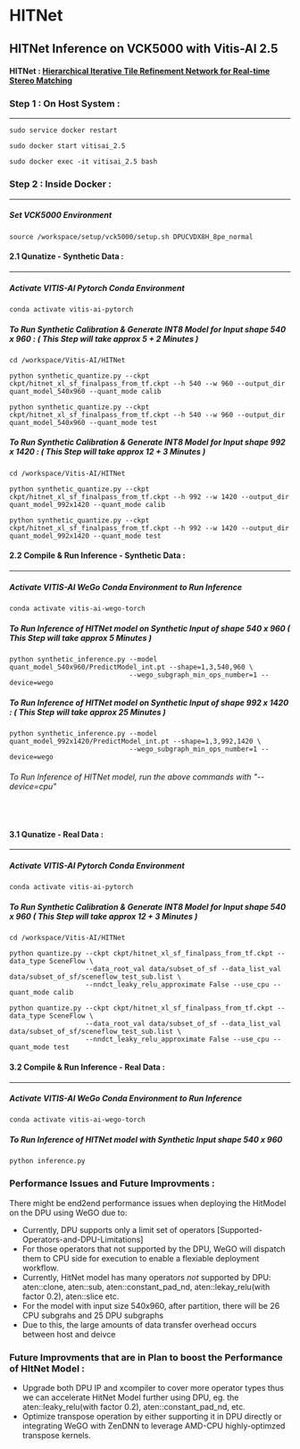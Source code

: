 # HITNet 

## HITNet Inference on VCK5000 with Vitis-AI 2.5

#### HITNet : [Hierarchical Iterative Tile Refinement Network for Real-time Stereo Matching](https://arxiv.org/pdf/2007.12140.pdf)


### Step 1 : On Host System : 
------------------------------------------------------------

```
sudo service docker restart 
```
```
sudo docker start vitisai_2.5 
```
```
sudo docker exec -it vitisai_2.5 bash
```

### Step 2 : Inside Docker : 
------------------------------------------------------------

##### Set VCK5000 Environment 

```
source /workspace/setup/vck5000/setup.sh DPUCVDX8H_8pe_normal
```

#### 2.1 Qunatize - Synthetic Data :
------------------------------------------------------------
##### Activate VITIS-AI Pytorch Conda Environment 
```
conda activate vitis-ai-pytorch 
```

##### To Run Synthetic Calibration & Generate INT8 Model for Input shape 540 x 960 : ( This Step will take approx 5 + 2 Minutes ) 
```
cd /workspace/Vitis-AI/HITNet
```
```
python synthetic_quantize.py --ckpt ckpt/hitnet_xl_sf_finalpass_from_tf.ckpt --h 540 --w 960 --output_dir quant_model_540x960 --quant_mode calib
```
```
python synthetic_quantize.py --ckpt ckpt/hitnet_xl_sf_finalpass_from_tf.ckpt --h 540 --w 960 --output_dir quant_model_540x960 --quant_mode test
```

##### To Run Synthetic Calibration & Generate INT8 Model for Input shape 992 x 1420 : ( This Step will take approx 12 + 3 Minutes ) 
```
cd /workspace/Vitis-AI/HITNet
```
```
python synthetic_quantize.py --ckpt ckpt/hitnet_xl_sf_finalpass_from_tf.ckpt --h 992 --w 1420 --output_dir quant_model_992x1420 --quant_mode calib
```
```
python synthetic_quantize.py --ckpt ckpt/hitnet_xl_sf_finalpass_from_tf.ckpt --h 992 --w 1420 --output_dir quant_model_992x1420 --quant_mode test
```

#### 2.2 Compile & Run Inference  - Synthetic Data :
------------------------------------------------------------
##### Activate VITIS-AI WeGo Conda Environment to Run Inference 
```
conda activate vitis-ai-wego-torch 
```

##### To Run Inference of HITNet model on Synthetic Input of shape 540 x 960 ( This Step will take approx 5 Minutes )
```
python synthetic_inference.py --model quant_model_540x960/PredictModel_int.pt --shape=1,3,540,960 \
                              --wego_subgraph_min_ops_number=1 --device=wego
```

##### To Run Inference of HITNet model on Synthetic Input of shape 992 x 1420 : ( This Step will take approx 25 Minutes )
```
python synthetic_inference.py --model quant_model_992x1420/PredictModel_int.pt --shape=1,3,992,1420 \
                              --wego_subgraph_min_ops_number=1 --device=wego
```

###### To Run Inference of HITNet model, run the above commands with "--device=cpu"

<br>

#### 3.1 Qunatize - Real Data :
------------------------------------------------------------
##### Activate VITIS-AI Pytorch Conda Environment 
```
conda activate vitis-ai-pytorch 
```
##### To Run Synthetic Calibration & Generate INT8 Model for Input shape 540 x 960 ( This Step will take approx 12 + 3 Minutes ) 
```
cd /workspace/Vitis-AI/HITNet
```
```
python quantize.py --ckpt ckpt/hitnet_xl_sf_finalpass_from_tf.ckpt --data_type SceneFlow \
                   --data_root_val data/subset_of_sf --data_list_val data/subset_of_sf/sceneflow_test_sub.list \
                   --nndct_leaky_relu_approximate False --use_cpu --quant_mode calib
```
```
python quantize.py --ckpt ckpt/hitnet_xl_sf_finalpass_from_tf.ckpt --data_type SceneFlow \
                   --data_root_val data/subset_of_sf --data_list_val data/subset_of_sf/sceneflow_test_sub.list \
                   --nndct_leaky_relu_approximate False --use_cpu --quant_mode test
```
#### 3.2 Compile & Run Inference  - Real Data :
------------------------------------------------------------
##### Activate VITIS-AI WeGo Conda Environment to Run Inference 
```
conda activate vitis-ai-wego-torch
```
##### To Run Inference of HITNet model with Synthetic Input shape 540 x 960
```
python inference.py 
```


### Performance Issues and Future Improvments :
There might be end2end performance issues when deploying the HitModel on the DPU using WeGO due to:

* Currently, DPU supports only a limit set of operators [Supported-Operators-and-DPU-Limitations]
* For those operators that not supported by the DPU, WeGO will dispatch them to CPU side for execution to enable a flexiable deployment workflow. 
* Currently, HitNet model has many operators *not* supported by DPU: aten::clone, aten::sub, aten::constant_pad_nd, aten::lekay_relu(with factor 0.2), aten::slice etc. 
* For the model with input size 540x960, after partition, there will be 26 CPU subgrahs and 25 DPU subgraphs
* Due to this, the large amounts of data transfer overhead occurs between host and deivce

### Future Improvments that are in Plan to boost the Performance of HItNet Model :

* Upgrade both DPU IP and xcompiler to cover more operator types thus we can accelerate HitNet Model further using DPU, eg. the aten::leaky_relu(with factor 0.2), aten::constant_pad_nd, etc.
* Optimize transpose operation by either supporting it in DPU directly or integrating WeGO with ZenDNN to leverage AMD-CPU highly-optimzed transpose kernels.
